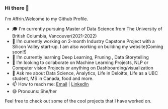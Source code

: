 ### Hi there 👋

I'm Affrin.Welcome to my Github Profile.

<!--
**Affrin101/Affrin101** is a ✨ _special_ ✨ repository because its `README.md` (this file) appears on your GitHub profile.

Here are some ideas to get you started:
-->
- 🎓 I'm currently pursuing Master of Data Science from The University of British Columbia, Vancouver(2021-2022)
- 🔭 I’m currently working on 2-month Industry Capstone Project with a Silicon Valley start-up. I am also working on building my website(Coming soon!!)
- 🌱 I’m currently learning Deep Learning, Pruning , Data Storytelling
- 👯 I’m looking to collaborate on Machine Learning Projects, NLP or Computer vision Projects or anything on Dashboarding/visualization
- 💬 Ask me about Data Science, Analytics, Life in Deloitte, Life as a UBC student, MS in Canada, food and more.
- 📫 How to reach me: [Email](affrinsultana1@gmail.com) | [LinkedIn](https://www.linkedin.com/in/affrinsultana/)
- 😄 Pronouns: She/her

Feel free to check out some of the cool projects that I have worked on.

